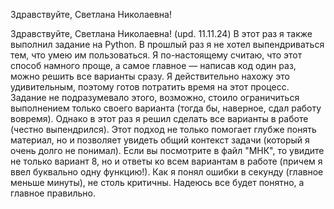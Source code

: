 Здравствуйте, Светлана Николаевна!

Здравствуйте, Светлана Николаевна! (upd. 11.11.24)
В этот раз я также выполнил задание на Python. В прошлый раз я не хотел выпендриваться тем, что умею им пользоваться. Я по-настоящему считаю, что этот способ намного проще, а самое главное — написав код один раз, можно решить все варианты сразу.
Я действительно нахожу это удивительным, поэтому готов потратить время на этот процесс. Задание не подразумевало этого, возможно, стоило ограничиться выполнением только своего варианта (тогда бы, наверное, сдал работу вовремя). Однако в этот раз я решил сделать все варианты в работе (честно выпендрился). Этот подход не только помогает глубже понять материал, но и позволяет увидеть общий контекст задачи (который я очень долго не понимал). 
Если вы посмотрите в файл "МНК", то увидите не только вариант 8, но и ответы ко всем вариантам в работе (причем я ввел буквально одну функцию!).
Как я понял ошибки в секунду (главное меньше минуты), не столь критичны. Надеюсь все будет понятно, а главное правильно.   
